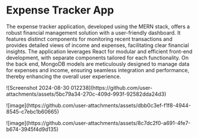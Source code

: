 <h1>Expense Tracker App</h1>
The expense tracker application, developed using the MERN stack, offers a robust financial management solution with a user-friendly dashboard. It features distinct components for monitoring recent transactions and provides detailed views of income and expenses, facilitating clear financial insights. The application leverages React for modular and efficient front-end development, with separate components tailored for each functionality. On the back end, MongoDB models are meticulously designed to manage data for expenses and income, ensuring seamless integration and performance, thereby enhancing the overall user experience.
<p>![Screenshot 2024-08-30 012238](https://github.com/user-attachments/assets/5bc79a34-270c-409d-993f-92582dda24d3)</p>
<p>![image](https://github.com/user-attachments/assets/dbb0c3ef-f1f8-4944-8545-c7ebc1b60665)</p>
<p>![image](https://github.com/user-attachments/assets/8c7dc2f0-a691-4fe7-b674-3945f4d9d135)</p>
